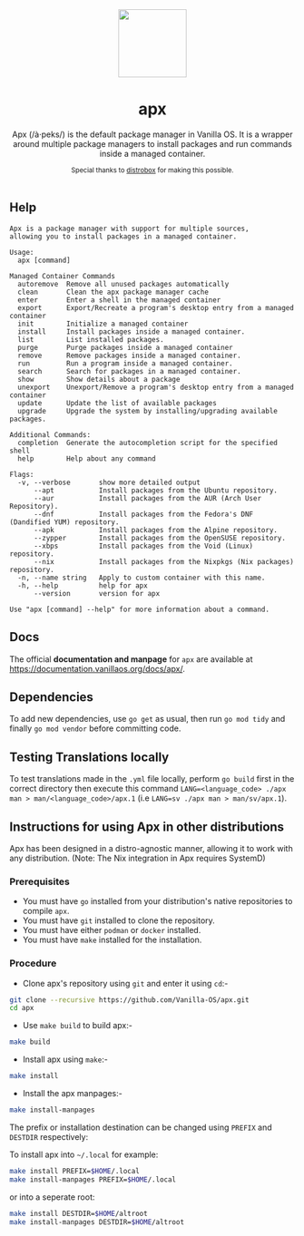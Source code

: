 <div align="center">
  <img src="apx-logo.png" height="120">
  <h1 align="center">apx</h1>
  <p align="center">Apx (/à·peks/) is the default package manager in Vanilla OS. It is a wrapper around multiple package managers to install packages and run commands inside a managed container.</p>
  <small>Special thanks to <a href="https://github.com/89luca89/distrobox">distrobox</a> for making this possible.</small>
</div>

<br/>

## Help

```
Apx is a package manager with support for multiple sources,
allowing you to install packages in a managed container.

Usage:
  apx [command]

Managed Container Commands
  autoremove  Remove all unused packages automatically
  clean       Clean the apx package manager cache
  enter       Enter a shell in the managed container
  export      Export/Recreate a program's desktop entry from a managed container
  init        Initialize a managed container
  install     Install packages inside a managed container.
  list        List installed packages.
  purge       Purge packages inside a managed container
  remove      Remove packages inside a managed container.
  run         Run a program inside a managed container.
  search      Search for packages in a managed container.
  show        Show details about a package
  unexport    Unexport/Remove a program's desktop entry from a managed container
  update      Update the list of available packages
  upgrade     Upgrade the system by installing/upgrading available packages.

Additional Commands:
  completion  Generate the autocompletion script for the specified shell
  help        Help about any command

Flags:
  -v, --verbose       show more detailed output
      --apt           Install packages from the Ubuntu repository.
      --aur           Install packages from the AUR (Arch User Repository).
      --dnf           Install packages from the Fedora's DNF (Dandified YUM) repository.
      --apk           Install packages from the Alpine repository.
      --zypper        Install packages from the OpenSUSE repository.
      --xbps          Install packages from the Void (Linux) repository.
      --nix           Install packages from the Nixpkgs (Nix packages) repository.
  -n, --name string   Apply to custom container with this name.
  -h, --help          help for apx
      --version       version for apx

Use "apx [command] --help" for more information about a command.
```

## Docs

The official **documentation and manpage** for `apx` are available at <https://documentation.vanillaos.org/docs/apx/>.

## Dependencies

To add new dependencies, use `go get` as usual, then run `go mod tidy` and finally `go mod vendor` before
committing code.

## Testing Translations locally

To test translations made in the `.yml` file locally, perform `go build` first in the correct directory then execute this command `LANG=<language_code> ./apx man > man/<language_code>/apx.1` (i.e `LANG=sv ./apx man > man/sv/apx.1`).

## Instructions for using Apx in other distributions

Apx has been designed in a distro-agnostic manner, allowing it to work with any distribution. (Note: The Nix integration in Apx requires SystemD)

### Prerequisites

- You must have `go` installed from your distribution's native repositories to compile `apx`.
- You must have `git` installed to clone the repository.
- You must have either `podman` or `docker` installed.
- You must have `make` installed for the installation.

### Procedure

- Clone apx's repository using `git` and enter it using `cd`:-

``` bash
git clone --recursive https://github.com/Vanilla-OS/apx.git
cd apx
```

- Use `make build` to build apx:-

``` bash
make build
```

- Install apx using `make`:-

``` bash
make install
```

- Install the apx manpages:-

``` bash
make install-manpages
```

The prefix or installation destination can be changed using `PREFIX` and `DESTDIR` respectively:

To install apx into `~/.local` for example:
``` bash
make install PREFIX=$HOME/.local
make install-manpages PREFIX=$HOME/.local
```
or into a seperate root:
``` bash
make install DESTDIR=$HOME/altroot
make install-manpages DESTDIR=$HOME/altroot
```
